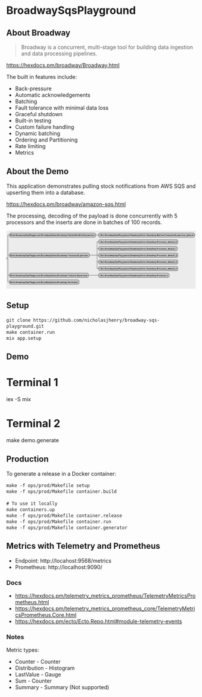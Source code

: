 # BroadwaySqsPlayground

## About Broadway

> Broadway is a concurrent, multi-stage tool for building data ingestion and data processing pipelines.

https://hexdocs.pm/broadway/Broadway.html

The built in features include:

- Back-pressure
- Automatic acknowledgements
- Batching
- Fault tolerance with minimal data loss
- Graceful shutdown
- Built-in testing
- Custom failure handling
- Dynamic batching
- Ordering and Partitioning
- Rate limiting
- Metrics

## About the Demo

This application demonstrates pulling stock notifications from AWS SQS and upserting them
into a database.

https://hexdocs.pm/broadway/amazon-sqs.html

The processing, decoding of the payload is done concurrently with 5 processors and the inserts
are done in batches of 100 records.

![Concurrency](/docs/concurrency.png "Processors in Broadway Pipeline")

## Setup

    git clone https://github.com/nicholasjhenry/broadway-sqs-playground.git
    make container.run
    mix app.setup

## Demo

   # Terminal 1
   iex -S mix
   # Terminal 2
   make demo.generate

## Production

To generate a release in a Docker container:

    make -f ops/prod/Makefile setup
    make -f ops/prod/Makefile container.build

    # To use it locally
    make containers.up
    make -f ops/prod/Makefile container.release
    make -f ops/prod/Makefile container.run
    make -f ops/prod/Makefile container.generator

## Metrics with Telemetry and Prometheus

- Endpoint: http://locahost:9568/metrics
- Prometheus: http://localhost:9090/

### Docs

- https://hexdocs.pm/telemetry_metrics_prometheus/TelemetryMetricsPrometheus.html
- https://hexdocs.pm/telemetry_metrics_prometheus_core/TelemetryMetricsPrometheus.Core.html
- https://hexdocs.pm/ecto/Ecto.Repo.html#module-telemetry-events

### Notes

Metric types:

- Counter - Counter
- Distribution - Histogram
- LastValue - Gauge
- Sum - Counter
- Summary - Summary (Not supported)